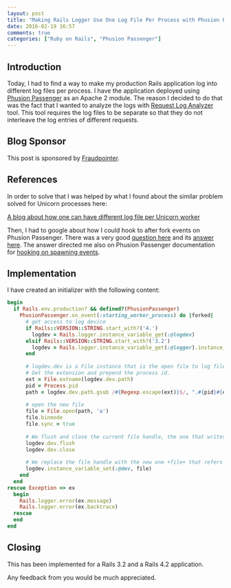 ```yaml
---
layout: post
title: "Making Rails Logger Use One Log File Per Process with Phusion Passenger"
date: 2016-02-19 16:57
comments: true
categories: ["Ruby on Rails", "Phusion Passenger"]
---
```


## Introduction

Today, I had to find a way to make my production Rails application log into different log files per process. I have 
the application deployed using [Phusion Passenger](https://www.phusionpassenger.com/) as an Apache 2 module. The reason
I decided to do that was the fact that I wanted to analyze the logs with [Request Log Analyzer](https://github.com/wvanbergen/request-log-analyzer) tool.
This tool requires the log files to be separate so that they do not interleave the log entries of different requests.

<!-- more -->

## Blog Sponsor

This post is sponsored by [Fraudpointer](http://www.fraudpointer.com/).

## References 

In order to solve that I was helped by what I found about the similar problem solved for Unicorn processes here:

[A blog about how one can have different log file per Unicorn worker](http://jordan.broughs.net/archives/2014/09/provide-separate-rails-log-files-for-each-unicorn-worker)

Then, I had to google about how I could hook to after fork events on Phusion Passenger. There was a very good [question here](http://stackoverflow.com/q/24180809/658469) 
and its [answer here](http://stackoverflow.com/a/24188716/658469). The answer directed me also on Phusion Passenger documentation for
[hooking on spawning events](https://www.phusionpassenger.com/library/indepth/ruby/spawn_methods/#smart-spawning-hooks).

## Implementation

I have created an initializer with the following content:

``` ruby
begin
  if Rails.env.production? && defined?(PhusionPassenger)
    PhusionPassenger.on_event(:starting_worker_process) do |forked|
      # get access to log device
      if Rails::VERSION::STRING.start_with?('4.')
        logdev = Rails.logger.instance_variable_get(:@logdev)
      elsif Rails::VERSION::STRING.start_with?('3.2')
        logdev = Rails.logger.instance_variable_get(:@logger).instance_variable_get(:@log).instance_variable_get(:@logdev)
      end
      
      # logdev.dev is a File instance that is the open file to log file.
      # Get the extension and prepend the process id.
      ext = File.extname(logdev.dev.path)
      pid = Process.pid
      path = logdev.dev.path.gsub /#{Regexp.escape(ext)}$/, ".#{pid}#{ext}"
      
      # open the new file
      file = File.open(path, 'a')
      file.binmode
      file.sync = true
      
      # We flush and close the current file handle, the one that writes to the single file.
      logdev.dev.flush
      logdev.dev.close
      
      # We replace the file handle with the new one +file+ that refers to process specific file.
      logdev.instance_variable_set(:@dev, file)
    end
  end
rescue Exception => ex
  begin
    Rails.logger.error(ex.message)
    Rails.logger.error(ex.backtrace)
  rescue
  end
end
```

## Closing

This has been implemented for a Rails 3.2 and a Rails 4.2 application.

Any feedback from you would be much appreciated.





